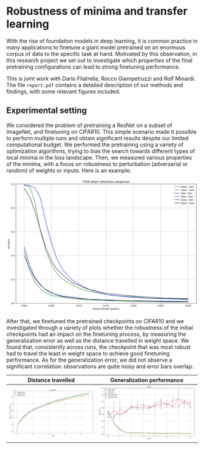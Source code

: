 # Robustness of minima and transfer learning

With the rise of foundation models in deep learning, it is common practice in many applications to finetune a giant model pretrained on an enormous corpus of data to the specific task at hand. Motivated by this observation, in this research project we set out to investigate which properties of the final pretraining configurations can lead to strong finetuning performance.

This is joint work with Dario Filatrella, Rocco Giampetruzzi and Rolf Minardi. The file `report.pdf` contains a detailed description of our methods and findings, with some relevant figures included.

## Experimental setting

We considered the problem of pretraining a ResNet on a subset of ImageNet, and finetuning on CIFAR10. This simple scenario made it possible to perform multiple runs and obtain significant results despite our limited computational budget.
We performed the pretraining using a variety of optimization algorithms, trying to bias the search towards different types of local minima in the loss landscape. Then, we measured various properties of the minima, with a focus on robustness to perturbation (adversarial or random) of weights or inputs. Here is an example:

![](https://github.com/MattiaSC01/Robustness-of-Minima-and-Finetuning/blob/main/figures/FSGM_comparison.png)


After that, we finetuned the pretrained checkpoints on CIFAR10 and we investigated through a variety of plots whether the robustness of the initial checkpoints had an impact on the finetuning process, by measuring the generalization error as well as the distance travelled in weight space. We found that, consistently across runs, the checkpoint that was most robust had to travel the least in weight space to achieve good finetuning performance. As for the generalization error, we did not observe a significant correlation: observations are quite noisy and error bars overlap.

Distance travelled             |  Generalization performance
:-------------------------:|:-------------------------:
![](https://github.com/MattiaSC01/Robustness-of-Minima-and-Finetuning/blob/main/figures/distance_travelled.png)  |  ![](https://github.com/MattiaSC01/Robustness-of-Minima-and-Finetuning/blob/main/figures/finetuning_losses.png)
